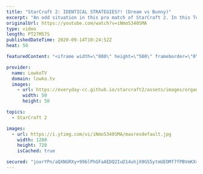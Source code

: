 ```yaml
---
title: "StarCraft 2: IDENTICAL STRATEGIES?! (Dream vs Bunny)"
excerpt: "An odd situation in this pro match of StarCraft 2. In this Terran versus Terran we see both players go for near identical build orders and somehow it stays that way  for most of the match.  Become a YouTube member: https://lowko.tv/join Support my work on Patreon: http://www.patreon.com/lowkotv  My second"
originalUrl: https://youtube.com/watch?v=iNmoS340SMA
type: video
length: PT27M57S
publishedDateTime: 2020-09-14T10:24:52Z
heat: 50

featuredContent: "<iframe width=\"800\" height=\"500\" frameborder=\"0\" src=\"https://www.youtube.com/embed/iNmoS340SMA\" allow=\"accelerometer; autoplay; encrypted-media; gyroscope; picture-in-picture\" allowfullscreen></iframe>"

provider:
  name: LowkoTV
  domain: lowko.tv
  images:
    - url: https://everyday-cc.github.io/starcraft2/assets/images/organizations/lowko.tv-50x50.jpg
      width: 50
      height: 50

topics:
  - StarCraft 2

images:
  - url: https://i.ytimg.com/vi/iNmoS340SMA/maxresdefault.jpg
    width: 1280
    height: 720
    isCached: true

secured: "joxrYPn/aQXNGRXy+99blPhGFaAEDQ2IuD14uhjX9GS5ytmUEOMf7fPBVmKXxFzYg2ZCqlvePlCITEiXwCij9kqHnOgobD7lDU9k22K1YwxiG87c9AZ3LOS95NPgiwkcW3wkL8WuS3a0IkWx/k/f58gJ3Xhg/KWlK90vP4F9cRcQgED8xNjlf4nUhn5a1q6dZKOPh7dDuBJpT/jghg7xCXj/8V6OcDecT+Yylpp4QaMa9DyNz4ULwAc+3oPGM0/Z0nTbpsfu9J0+GmJudWKjZ2fjxAOMf5wYxYkSBHdopk2abqWEtdgiG5SylNuzmdxQBpmLokQEOeDGdgVdecJKIn+p6Luck4oJ2NjQOcNpLE3VAr00p/vxEZxWLosu6BUq2O76JTFD8fDv5AMEv5QCAS2RV21ntgo95oAF9qk86kg=;YGeO6J2+x/t187KyZw0oXA=="
---
```



